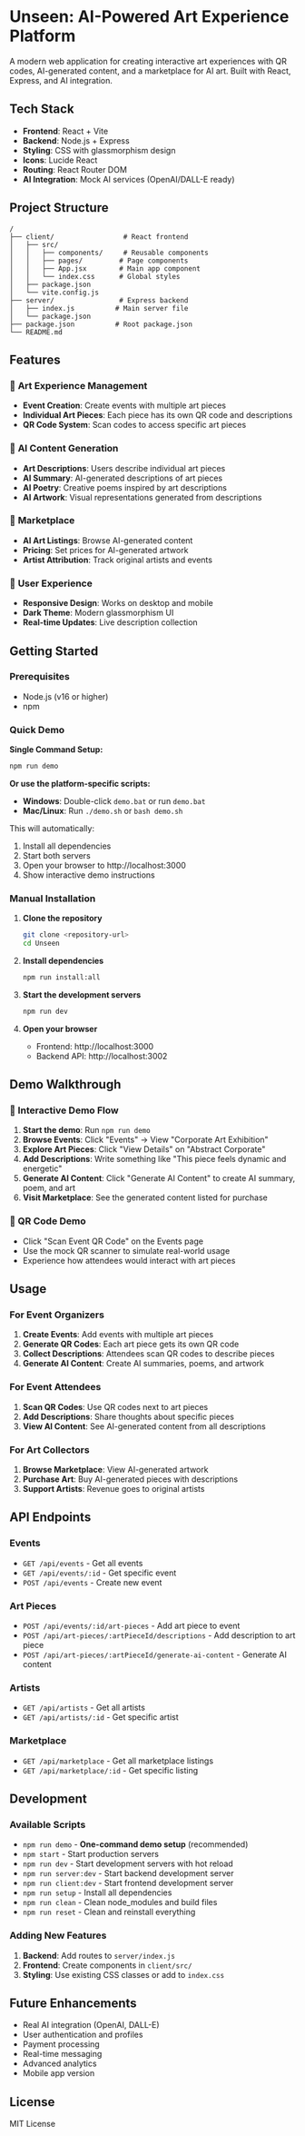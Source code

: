 # Unseen: AI-Powered Art Experience Platform

A modern web application for creating interactive art experiences with QR codes, AI-generated content, and a marketplace for AI art. Built with React, Express, and AI integration.

## Tech Stack
- **Frontend**: React + Vite
- **Backend**: Node.js + Express
- **Styling**: CSS with glassmorphism design
- **Icons**: Lucide React
- **Routing**: React Router DOM
- **AI Integration**: Mock AI services (OpenAI/DALL-E ready)

## Project Structure
```
/
├── client/                 # React frontend
│   ├── src/
│   │   ├── components/     # Reusable components
│   │   ├── pages/         # Page components
│   │   ├── App.jsx        # Main app component
│   │   └── index.css      # Global styles
│   ├── package.json
│   └── vite.config.js
├── server/                # Express backend
│   ├── index.js          # Main server file
│   └── package.json
├── package.json          # Root package.json
└── README.md
```

## Features

### 🎨 **Art Experience Management**
- **Event Creation**: Create events with multiple art pieces
- **Individual Art Pieces**: Each piece has its own QR code and descriptions
- **QR Code System**: Scan codes to access specific art pieces

### 🤖 **AI Content Generation**
- **Art Descriptions**: Users describe individual art pieces
- **AI Summary**: AI-generated descriptions of art pieces
- **AI Poetry**: Creative poems inspired by art descriptions
- **AI Artwork**: Visual representations generated from descriptions

### 🛒 **Marketplace**
- **AI Art Listings**: Browse AI-generated content
- **Pricing**: Set prices for AI-generated artwork
- **Artist Attribution**: Track original artists and events

### 📱 **User Experience**
- **Responsive Design**: Works on desktop and mobile
- **Dark Theme**: Modern glassmorphism UI
- **Real-time Updates**: Live description collection

## Getting Started

### Prerequisites
- Node.js (v16 or higher)
- npm

### Quick Demo
**Single Command Setup:**
```bash
npm run demo
```

**Or use the platform-specific scripts:**
- **Windows**: Double-click `demo.bat` or run `demo.bat`
- **Mac/Linux**: Run `./demo.sh` or `bash demo.sh`

This will automatically:
1. Install all dependencies
2. Start both servers
3. Open your browser to http://localhost:3000
4. Show interactive demo instructions

### Manual Installation
1. **Clone the repository**
   ```bash
   git clone <repository-url>
   cd Unseen
   ```

2. **Install dependencies**
   ```bash
   npm run install:all
   ```

3. **Start the development servers**
   ```bash
   npm run dev
   ```

4. **Open your browser**
   - Frontend: http://localhost:3000
   - Backend API: http://localhost:3002

## Demo Walkthrough

### 🎪 Interactive Demo Flow
1. **Start the demo**: Run `npm run demo`
2. **Browse Events**: Click "Events" → View "Corporate Art Exhibition"
3. **Explore Art Pieces**: Click "View Details" on "Abstract Corporate"
4. **Add Descriptions**: Write something like "This piece feels dynamic and energetic"
5. **Generate AI Content**: Click "Generate AI Content" to create AI summary, poem, and art
6. **Visit Marketplace**: See the generated content listed for purchase

### 📱 QR Code Demo
- Click "Scan Event QR Code" on the Events page
- Use the mock QR scanner to simulate real-world usage
- Experience how attendees would interact with art pieces

## Usage

### For Event Organizers
1. **Create Events**: Add events with multiple art pieces
2. **Generate QR Codes**: Each art piece gets its own QR code
3. **Collect Descriptions**: Attendees scan QR codes to describe pieces
4. **Generate AI Content**: Create AI summaries, poems, and artwork

### For Event Attendees
1. **Scan QR Codes**: Use QR codes next to art pieces
2. **Add Descriptions**: Share thoughts about specific pieces
3. **View AI Content**: See AI-generated content from all descriptions

### For Art Collectors
1. **Browse Marketplace**: View AI-generated artwork
2. **Purchase Art**: Buy AI-generated pieces with descriptions
3. **Support Artists**: Revenue goes to original artists

## API Endpoints

### Events
- `GET /api/events` - Get all events
- `GET /api/events/:id` - Get specific event
- `POST /api/events` - Create new event

### Art Pieces
- `POST /api/events/:id/art-pieces` - Add art piece to event
- `POST /api/art-pieces/:artPieceId/descriptions` - Add description to art piece
- `POST /api/art-pieces/:artPieceId/generate-ai-content` - Generate AI content

### Artists
- `GET /api/artists` - Get all artists
- `GET /api/artists/:id` - Get specific artist

### Marketplace
- `GET /api/marketplace` - Get all marketplace listings
- `GET /api/marketplace/:id` - Get specific listing

## Development

### Available Scripts
- `npm run demo` - **One-command demo setup** (recommended)
- `npm start` - Start production servers
- `npm run dev` - Start development servers with hot reload
- `npm run server:dev` - Start backend development server
- `npm run client:dev` - Start frontend development server
- `npm run setup` - Install all dependencies
- `npm run clean` - Clean node_modules and build files
- `npm run reset` - Clean and reinstall everything

### Adding New Features
1. **Backend**: Add routes to `server/index.js`
2. **Frontend**: Create components in `client/src/`
3. **Styling**: Use existing CSS classes or add to `index.css`

## Future Enhancements
- Real AI integration (OpenAI, DALL-E)
- User authentication and profiles
- Payment processing
- Real-time messaging
- Advanced analytics
- Mobile app version

## License
MIT License
